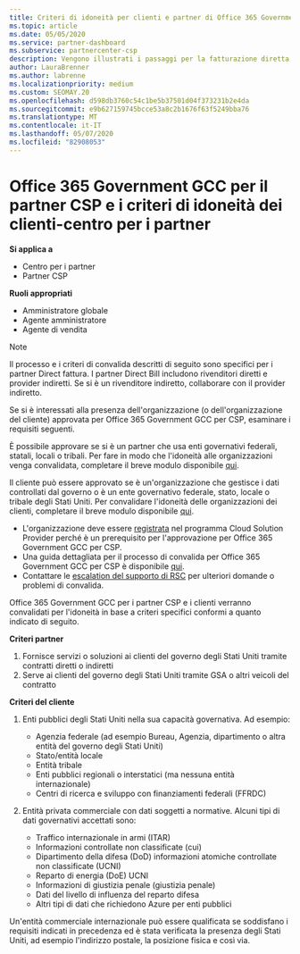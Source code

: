 ```yaml
---
title: Criteri di idoneità per clienti e partner di Office 365 Government GCC
ms.topic: article
ms.date: 05/05/2020
ms.service: partner-dashboard
ms.subservice: partnercenter-csp
description: Vengono illustrati i passaggi per la fatturazione diretta dei partner (rivenditori diretti, provider indiretti) per convalidare i partner e i clienti per Office 365 Government GCC per CSP.
author: LauraBrenner
ms.author: labrenne
ms.localizationpriority: medium
ms.custom: SEOMAY.20
ms.openlocfilehash: d598db3760c54c1be5b37501d04f373231b2e4da
ms.sourcegitcommit: e9b627159745bcce53a8c2b1676f63f5249bba76
ms.translationtype: MT
ms.contentlocale: it-IT
ms.lasthandoff: 05/07/2020
ms.locfileid: "82908053"
---
```

# <a name="office-365-government-gcc-for-csp-partner-and-customer-eligibility-criteria---partner-center"></a>Office 365 Government GCC per il partner CSP e i criteri di idoneità dei clienti-centro per i partner

**Si applica a**

- Centro per i partner
- Partner CSP

**Ruoli appropriati**

- Amministratore globale
- Agente amministratore
- Agente di vendita

>[!NOTE]
>Il processo e i criteri di convalida descritti di seguito sono specifici per i partner Direct fattura. I partner Direct Bill includono rivenditori diretti e provider indiretti.  Se si è un rivenditore indiretto, collaborare con il provider indiretto.

Se si è interessati alla presenza dell'organizzazione (o dell'organizzazione del cliente) approvata per Office 365 Government GCC per CSP, esaminare i requisiti seguenti.

È possibile approvare se si è un partner che usa enti governativi federali, statali, locali o tribali. Per fare in modo che l'idoneità alle organizzazioni venga convalidata, completare il breve modulo disponibile [qui](https://products.office.com/government/eligibility-validation?ReqType=CSPPartner).

Il cliente può essere approvato se è un'organizzazione che gestisce i dati controllati dal governo o è un ente governativo federale, stato, locale o tribale degli Stati Uniti. Per convalidare l'idoneità delle organizzazioni dei clienti, completare il breve modulo disponibile [qui](https://products.office.com/government/eligibility-validation?ReqType=CSPCustomer). 

-   L'organizzazione deve essere [registrata](https://partnercenter.microsoft.com/partner/cloud-solution-provider) nel programma Cloud Solution Provider perché è un prerequisito per l'approvazione per Office 365 Government GCC per CSP.
-   Una guida dettagliata per il processo di convalida per Office 365 Government GCC per CSP è disponibile [qui](https://go.microsoft.com/fwlink/?linkid=2007323).
-   Contattare le [escalation del supporto di RSC](mailto:usgcce@microsoft.com) per ulteriori domande o problemi di convalida.

Office 365 Government GCC per i partner CSP e i clienti verranno convalidati per l'idoneità in base a criteri specifici conformi a quanto indicato di seguito.

**Criteri partner**
1.  Fornisce servizi o soluzioni ai clienti del governo degli Stati Uniti tramite contratti diretti o indiretti
2.  Serve ai clienti del governo degli Stati Uniti tramite GSA o altri veicoli del contratto

**Criteri del cliente**
1.  Enti pubblici degli Stati Uniti nella sua capacità governativa. Ad esempio:
 
    -  Agenzia federale (ad esempio Bureau, Agenzia, dipartimento o altra entità del governo degli Stati Uniti)
    -   Stato/entità locale 
    -   Entità tribale
    -   Enti pubblici regionali o interstatici (ma nessuna entità internazionale)
    -   Centri di ricerca e sviluppo con finanziamenti federali (FFRDC)

2.  Entità privata commerciale con dati soggetti a normative. Alcuni tipi di dati governativi accettati sono: 
    -   Traffico internazionale in armi (ITAR)
    -   Informazioni controllate non classificate (cui)
    -   Dipartimento della difesa (DoD) informazioni atomiche controllate non classificate (UCNI)
    -   Reparto di energia (DoE) UCNI
    -   Informazioni di giustizia penale (giustizia penale)
    -   Dati del livello di influenza del reparto difesa
    -   Altri tipi di dati che richiedono Azure per enti pubblici

Un'entità commerciale internazionale può essere qualificata se soddisfano i requisiti indicati in precedenza ed è stata verificata la presenza degli Stati Uniti, ad esempio l'indirizzo postale, la posizione fisica e così via.

